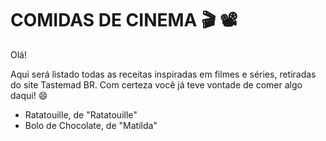 # COMIDAS DE CINEMA :clapper: :film_projector:

Olá! 

Aqui será listado todas as receitas inspiradas em filmes e séries, retiradas do site Tastemad BR. Com certeza você já teve vontade de comer algo daqui! :smile:

- Ratatouille, de "Ratatouille"
- Bolo de Chocolate, de "Matilda"